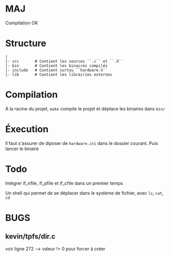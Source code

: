 # MAJ

Compilation OK

# Structure

    |
    |- src       # Contient les sources ``.c`` et ``.h``
    |- bin       # Contient les binaires compilés
    |- include   # Contient surtou ``hardware.h``
    |- lib       # Contient les librairies externes

# Compilation

À la racine du projet, ``make`` compile le projet et déplace les binaires dans ``bin/``

# Éxecution

Il faut s'assurer de diposer de ``hardware.ini`` dans le dossier courant. Puis lancer le binaire

# Todo

Intégrer if_nfile, if_pfile et if_cfile dans un premier temps

Un shell qui permet de se déplacer dans le système de fichier, avec ``ls``, ``cat``, ``cd``


# BUGS

## kevin/tpfs/dir.c

voir ligne 272 --> valeur != 0 pour forcer à créer

